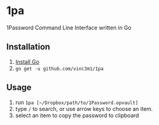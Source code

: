 # 1pa
1Password Command Line Interface written in Go

## Installation
1. [Install Go](https://golang.org/doc/install)
2. `go get -u github.com/vinc3m1/1pa`

## Usage
1. run `1pa [~/Dropbox/path/to/1Password.opvault]`
2. type `/` to search, or use arrow keys to choose an item.
3. select an item to copy the password to clipboard
